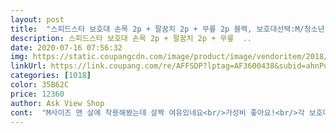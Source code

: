 ```yaml
---
layout: post 
title:  "스피드스타 보호대 손목 2p + 팔꿈치 2p + 무릎 2p 블랙, 보호대선택:M/청소년 및 성인여성" 
description: 스피드스타 보호대 손목 2p + 팔꿈치 2p + 무릎  ..
date: 2020-07-16 07:56:32 
img: https://static.coupangcdn.com/image/product/image/vendoritem/2018/11/05/3231068753/b1c4eca1-d061-4a8f-92b7-5b42005f050b.jpg 
linkUrl: https://link.coupang.com/re/AFFSDP?lptag=AF3600438&subid=ahnPublicAsk&pageKey=30303403&itemId=115409633&vendorItemId=3231068753&traceid=V0-113-007ccf8092612c71 
categories: [1018] 
color: 35B62C 
price: 12360 
author: Ask View Shop 
cont:  "M사이즈 맨 살에 착용해봤는데 살짝 여유있네요<br/>가성비 좋아요!<br/>각 보호대별로 자기 자리가 있는 집 같은걸 주셔서 꽤 센스있게 제작하셨네 생각했습니다.<br/><br/>개인적으로 전동킥보드 와 인라인스케이트 탈때<br/>굿굿!<br/>다만 착용후 벨크로 부착시 무릎은 딱 맞는데<br/>다시 박음질할까 생각중이에요^^<br/>받아보고 무릎이랑 팔꿈치 일부러 가구에 박아(?)봤는데 느낌도 없는거 보니 제대로 산거 맞겠죠.<br/>.<br/>!<br/>부디 자빠링 없는 라이딩이길 빌어보아요ㅠㅠ<br/>성인여자 키 156 체중 55<br/>손,팔꿈치,무릎 세트가 이 가격이라니... <br/><br/>쓰려고 구입했는데 양쪽다 활용을 할수있을거같아서 마음에 들었어요<br/>어차피 밴드의 신축성을 감안해서 조금 잘라서<br/>여잔데 키 172, 운동도 좀해서 작은사이즈는 당연히^^ 안맞을듯 해서 성인남성용으로 샀어요.<br/><br/>옷 위에 착용하면 잘 맞을것같아요!<br/>요거차구 보드탈건데<br/>최고네요!<br/>팔꿈치 와 손목보호대는 남은 끈처리가 좀... <br/><br/>" 
---
```

